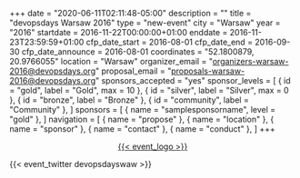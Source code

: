 +++
date = "2020-06-11T02:11:48-05:00"
description = ""
title = "devopsdays Warsaw 2016"
type = "new-event"
city = "Warsaw"
year = "2016"
startdate = 2016-11-22T00:00:00+01:00
enddate = 2016-11-23T23:59:59+01:00
cfp_date_start = 2016-08-01
cfp_date_end = 2016-09-30
cfp_date_announce = 2016-08-01
coordinates = "52.1800879, 20.9766055"
location = "Warsaw"
organizer_email = "organizers-warsaw-2016@devopsdays.org"
proposal_email = "proposals-warsaw-2016@devopsdays.org"
sponsors_accepted = "yes"
sponsor_levels = [
    { id = "gold", label = "Gold", max = 10 },
    { id = "silver", label = "Silver", max = 0 },
    { id = "bronze", label = "Bronze" },
    { id = "community", label = "Community" },
]
sponsors = [
    { name = "samplesponsorname", level = "gold" },
]
navigation = [
    { name = "propose" },
    { name = "location" },
    { name = "sponsor" },
    { name = "contact" },
    { name = "conduct" },
]
+++
<div style="text-align:center;">
  <a href="http://2016.devopsdays.pl/">{{< event_logo >}}</a>
</div>

{{< event_twitter devopsdayswaw >}}

